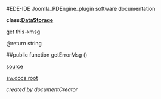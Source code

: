 #EDE-IDE Joomla_PDEngine_plugin
software documentation

**class:[DataStorage](../DataStorage.md)**



get this->msg

@return string

##public function getErrorMsg () 


[source](../../../site/joomlaFrameworkInterface.php)

[sw.docs root](../)

*created by documentCreator*

